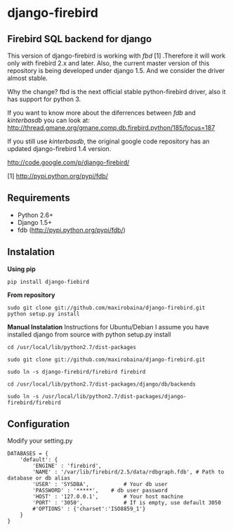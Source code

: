 # django-firebird

## Firebird SQL backend for django

This version of django-firebird is working with *fbd* [1] .Therefore it will work only with firebird 2.x and later.
Also, the current master version of this repository is being developed under django 1.5. And we consider the driver almost stable.

Why the change?
fbd is the next official stable python-firebird driver, also it has support for python 3.

If you want to know more about the diferrences between *fdb* and *kinterbasdb* you can look at:
http://thread.gmane.org/gmane.comp.db.firebird.python/185/focus=187


If you still use *kinterbasdb*, the original google code repository has an updated django-firebird 1.4 version.

http://code.google.com/p/django-firebird/


[1] http://pypi.python.org/pypi/fdb/

## Requirements
  * Python 2.6+ 
  * Django 1.5+
  * fdb (http://pypi.python.org/pypi/fdb/)

## Instalation

**Using pip**

    pip install django-fiebird

**From repository**

    sudo git clone git://github.com/maxirobaina/django-firebird.git 
    python setup.py install

**Manual Instalation**
Instructions for Ubuntu/Debian 
I assume you have installed django from source with python setup.py install 


    cd /usr/local/lib/python2.7/dist-packages

    sudo git clone git://github.com/maxirobaina/django-firebird.git

    sudo ln -s django-firebird/firebird firebird

    cd /usr/local/lib/python2.7/dist-packages/django/db/backends

    sudo ln -s /usr/local/lib/python2.7/dist-packages/django-firebird/firebird

## Configuration

Modify your setting.py 

    DATABASES = {
        'default': {
            'ENGINE' : 'firebird',
            'NAME' : '/var/lib/firebird/2.5/data/rdbgraph.fdb', # Path to database or db alias
            'USER' : 'SYSDBA',           # Your db user
            'PASSWORD' : '*****',    # db user password
            'HOST' : '127.0.0.1',        # Your host machine
            'PORT' : '3050',             # If is empty, use default 3050
            #'OPTIONS' : {'charset':'ISO8859_1'}  
        }
    }

